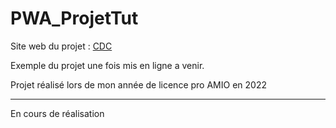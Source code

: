 # PWA_ProjetTut
Site web du projet : [CDC](https://www.thierry-angel.fr/projet_tut/) 

Exemple du projet  une fois mis en ligne a venir.

Projet réalisé lors de mon année de licence pro AMIO en 2022
***
En cours de réalisation
